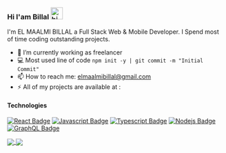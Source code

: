 ### Hi I'am Billal <img src="https://user-images.githubusercontent.com/1303154/88677602-1635ba80-d120-11ea-84d8-d263ba5fc3c0.gif" width="28px" alt="hi">
I'm EL MAALMI BILLAL a Full Stack Web & Mobile Developer. I Spend most of time coding outstanding projects.

- 🔭 I’m currently working as freelancer
- :computer: Most used line of code `npm init -y | git commit -m "Initial Commit"`
- 📫 How to reach me: elmaalmibillal@gmail.com
- ⚡ All of my projects are available at :

#### Technologies

<!-- TODO: Make technologies links takes you to repositories -->

[![React Badge](https://img.shields.io/badge/-React-61DBFB?style=for-the-badge&labelColor=black&logo=react&logoColor=61DBFB)](#) [![Javascript Badge](https://img.shields.io/badge/-Javascript-F0DB4F?style=for-the-badge&labelColor=black&logo=javascript&logoColor=F0DB4F)](#) [![Typescript Badge](https://img.shields.io/badge/-Typescript-007acc?style=for-the-badge&labelColor=black&logo=typescript&logoColor=007acc)](#) [![Nodejs Badge](https://img.shields.io/badge/-Nodejs-3C873A?style=for-the-badge&labelColor=black&logo=node.js&logoColor=3C873A)](#) [![GraphQL Badge](https://img.shields.io/badge/-GraphQl-e535ab?style=for-the-badge&labelColor=black&logo=node.js&logoColor=e535ab)](#)

<a href="https://github.com/ELMAALMI?tab=repositories">
  <img align="center" src="https://github-readme-stats.vercel.app/api/top-langs/?username=ELMAALMI&theme=dark"/>
</a>
<a href="https://github.com/ELMAALMI?tab=repositories">
 <img align="center" src="https://github-readme-stats.vercel.app/api?username=ELMAALMI&line_height=40&show_icons=true&theme=dark">
</a>
</details>
